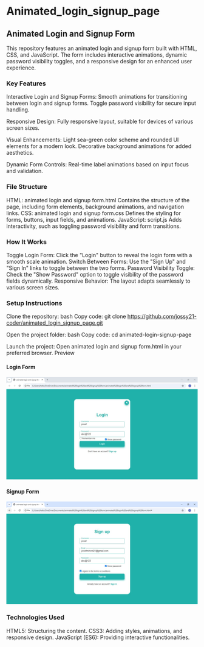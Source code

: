 # Animated_login_signup_page

## Animated Login and Signup Form
This repository features an animated login and signup form built with HTML, CSS, and JavaScript. The form includes interactive animations, dynamic password visibility toggles, and a responsive design for an enhanced user experience.

### Key Features
Interactive Login and Signup Forms:
Smooth animations for transitioning between login and signup forms.
Toggle password visibility for secure input handling.

Responsive Design:
Fully responsive layout, suitable for devices of various screen sizes.

Visual Enhancements:
Light sea-green color scheme and rounded UI elements for a modern look.
Decorative background animations for added aesthetics.

Dynamic Form Controls:
Real-time label animations based on input focus and validation.

### File Structure
HTML: animated login and signup form.html
Contains the structure of the page, including form elements, background animations, and navigation links.
CSS: animated login and signup form.css
Defines the styling for forms, buttons, input fields, and animations.
JavaScript: script.js
Adds interactivity, such as toggling password visibility and form transitions.

### How It Works
Toggle Login Form:
Click the "Login" button to reveal the login form with a smooth scale animation.
Switch Between Forms:
Use the "Sign Up" and "Sign In" links to toggle between the two forms.
Password Visibility Toggle:
Check the "Show Password" option to toggle visibility of the password fields dynamically.
Responsive Behavior:
The layout adapts seamlessly to various screen sizes.

### Setup Instructions
Clone the repository:
bash
Copy code: git clone https://github.com/jossy21-coder/animated_login_signup_page.git

Open the project folder:
bash
Copy code: cd animated-login-signup-page

Launch the project:
Open animated login and signup form.html in your preferred browser.
Preview

#### Login Form
<img src="login_form_2.jpg" alt="Login Form Preview" width="600"/>

#### Signup Form
<img src="signup_form_1.jpg" alt="Signup Form Preview" width="600"/>

### Technologies Used
HTML5: Structuring the content.
CSS3: Adding styles, animations, and responsive design.
JavaScript (ES6): Providing interactive functionalities.
